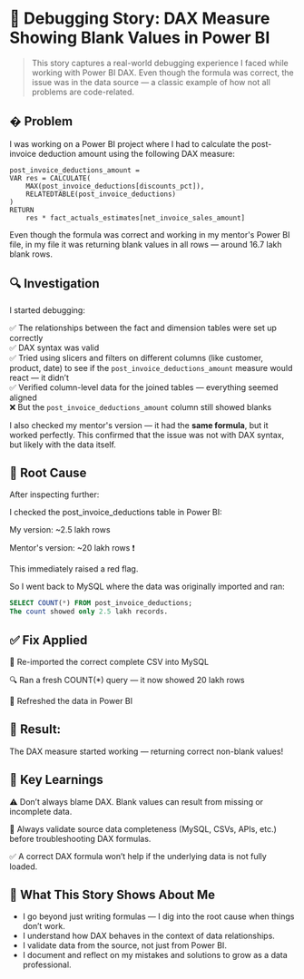 # 🐛 Debugging Story: DAX Measure Showing Blank Values in Power BI
> This story captures a real-world debugging experience I faced while working with Power BI DAX. Even though the formula was correct, the issue was in the data source — a classic example of how not all problems are code-related.

## � Problem

I was working on a Power BI project where I had to calculate the post-invoice deduction amount using the following DAX measure:

```dax
post_invoice_deductions_amount = 
VAR res = CALCULATE(
    MAX(post_invoice_deductions[discounts_pct]),
    RELATEDTABLE(post_invoice_deductions)
)
RETURN
    res * fact_actuals_estimates[net_invoice_sales_amount]
```

Even though the formula was correct and working in my mentor's Power BI file, in my file it was returning blank values in all rows — around 16.7 lakh blank rows.

## 🔍 Investigation

I started debugging:

✅ The relationships between the fact and dimension tables were set up correctly  
✅ DAX syntax was valid  
✅ Tried using slicers and filters on different columns (like customer, product, date) to see if the `post_invoice_deductions_amount` measure would react — it didn’t  
✅ Verified column-level data for the joined tables — everything seemed aligned  
❌ But the `post_invoice_deductions_amount` column still showed blanks

I also checked my mentor's version — it had the **same formula**, but it worked perfectly. This confirmed that the issue was not with DAX syntax, but likely with the data itself.


## 🧪 Root Cause
After inspecting further:

I checked the post_invoice_deductions table in Power BI:

My version: ~2.5 lakh rows

Mentor's version: ~20 lakh rows ❗

This immediately raised a red flag.

So I went back to MySQL where the data was originally imported and ran:

```sql
SELECT COUNT(*) FROM post_invoice_deductions;
The count showed only 2.5 lakh records.
```
## ✅ Fix Applied
🔁 Re-imported the correct complete CSV into MySQL

🔍 Ran a fresh COUNT(*) query — it now showed 20 lakh rows

🔄 Refreshed the data in Power BI

## 🎉 Result:
The DAX measure started working — returning correct non-blank values!

## 📘 Key Learnings
⚠️ Don’t always blame DAX. Blank values can result from missing or incomplete data.

🧾 Always validate source data completeness (MySQL, CSVs, APIs, etc.) before troubleshooting DAX formulas.

✅ A correct DAX formula won’t help if the underlying data is not fully loaded.

## 🙋 What This Story Shows About Me

- I go beyond just writing formulas — I dig into the root cause when things don’t work.
- I understand how DAX behaves in the context of data relationships.
- I validate data from the source, not just from Power BI.
- I document and reflect on my mistakes and solutions to grow as a data professional.
